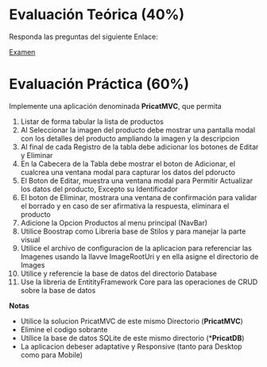 # Evaluación Teórica (40%)
Responda las preguntas del siguiente Enlace:

[Examen](https://forms.gle/263LJKGdq5iPMjxd9)

# Evaluación Práctica (60%)
Implemente una aplicación denominada **PricatMVC**, que permita 

1. Listar de forma tabular la lista de productos
2. Al Seleccionar la imagen del producto debe mostrar una pantalla modal con los detalles del producto ampliando la imagen y la descripcion
3. Al final de cada Registro de la tabla debe adicionar los botones de Editar y Eliminar
4. En la Cabecera de la Tabla debe mostrar el boton de Adicionar, el cualcrea una ventana modal para capturar los datos del pdoructo
5. El Boton de Editar, muestra una ventana modal para Permitir Actualizar los datos del producto, Excepto su Identificador
6. El boton de Eliminar, mostrara una ventana de confirmación para validar el borrado y en caso de ser afirmativa la respuesta, eliminara el producto
7. Adicione la Opcion Productos al menu principal (NavBar)
8. Utilice Boostrap como Libreria base de Stilos y para manejar la parte visual
9. Utilice el archivo de configuracion de la aplicacion para referenciar las Imagenes usando la llavve ImageRootUri y en ella asigne el directorio de Images
10. Utilice y referencie la base de datos del directorio Database
11. Use la libreria de EntitityFramework Core para las operaciones de CRUD sobre la base de datos

**Notas**
- Utilice la solucion PricatMVC de este mismo Directorio (**PricatMVC**)
- Elimine el codigo sobrante
- Utilice la base de datos SQLite de este mismo directorio (***PricatDB**)
- La aplicacion debeser adaptative y Responsive (tanto para Desktop como para Mobile)


